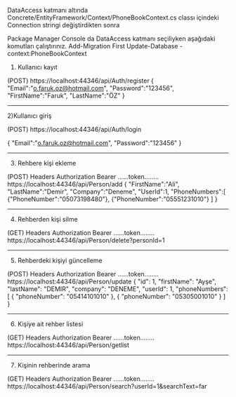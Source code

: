 DataAccess katmanı altında
Concrete/EntityFramework/Context/PhoneBookContext.cs
classı içindeki Connection stringi değiştirdikten sonra

Package Manager Console da DataAccess katmanı seçiliyken aşağıdaki komutları çalıştırınız.
Add-Migration First
Update-Database -context:PhoneBookContext



1) Kullanıcı kayıt

(POST)
https://localhost:44346/api/Auth/register
{
	"Email":"o.faruk.oz@hotmail.com",
	"Password":"123456",
	"FirstName":"Faruk",
	"LastName":"ÖZ"
}

------------------------------------------------------

2)Kullanıcı giriş

(POST)
https://localhost:44346/api/Auth/login

{
	"Email":"o.faruk.oz@hotmail.com",
	"Password":"123456"
}

------------------------------------------------------

3) Rehbere kişi ekleme

(POST)
Headers
Authorization Bearer ......token........
https://localhost:44346/api/Person/add
{
	"FirstName":"Ali",
	"LastName":"Demir",
	"Company":"Deneme",
	"UserId":1,
	"PhoneNumbers":[
		{"PhoneNumber":"05073198480"},
		{"PhoneNumber":"05551231010"}
		]
}

------------------------------------------------------

4) Rehberden kişi silme

(GET)
Headers
Authorization Bearer ......token........
https://localhost:44346/api/Person/delete?personId=1

------------------------------------------------------

5) Rehberdeki kişiyi güncelleme

(POST)
Headers
Authorization Bearer ......token........
https://localhost:44346/api/Person/update
   {
        "id": 1,
        "firstName": "Ayşe",
        "lastName": "DEMIR",
        "company": "DENEME",
        "userId": 1,
        "phoneNumbers": [
            {
                "phoneNumber": "05414101010"
            },
            {
                "phoneNumber": "05305001010"
            }
        ]
    }

------------------------------------------------------

6) Kişiye ait rehber listesi

(GET)
Headers
Authorization Bearer ......token........
https://localhost:44346/api/Person/getlist

------------------------------------------------------

7) Kişinin rehberinde arama

(GET)
Headers
Authorization Bearer ......token........
https://localhost:44346/api/Person/search?userId=1&searchText=far
